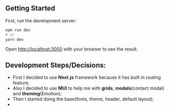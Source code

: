 ## Getting Started

First, run the development server:

```bash
npm run dev
# or
yarn dev
```

Open [http://localhost:3000](http://localhost:3000) with your browser to see the result.

## Development Steps/Decisions:

- First I decided to use **Next.js** framework because it has built in routing feature;
- Also I decided to use **MUI** to help me with **grids**, **modals**(contact modal) and **theming**(Emotion);
- Then I started doing the base(fonts, theme, header, default layout);
-
